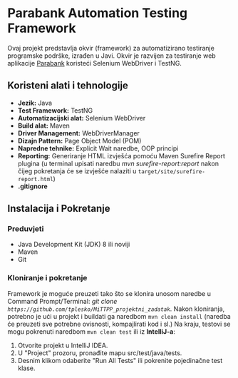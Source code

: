 # Parabank Automation Testing Framework

Ovaj projekt predstavlja okvir (framework) za automatizirano testiranje programske podrške, izrađen u Javi. Okvir je razvijen za testiranje web aplikacije [Parabank](https://parabank.parasoft.com/parabank/index.htm) koristeći Selenium WebDriver i TestNG. 

## Koristeni alati i tehnologije

- **Jezik:** Java
- **Test Framework:** TestNG
- **Automatizacijski alat:** Selenium WebDriver
- **Build alat:** Maven
- **Driver Management:** WebDriverManager
- **Dizajn Pattern:** Page Object Model (POM)
- **Napredne tehnike:** Explicit Wait naredbe, OOP principi
- **Reporting:** Generiranje HTML izvješća pomoću Maven Surefire Report plugina (u terminal upisati naredbu *mvn surefire-report:report* nakon čijeg pokretanja će se izvješće nalaziti u `target/site/surefire-report.html`)
- **.gitignore**

## Instalacija i Pokretanje

### Preduvjeti

- Java Development Kit (JDK) 8 ili noviji
- Maven
- Git

### Kloniranje i pokretanje
 Framework je moguće preuzeti tako što se klonira unosom naredbe u Command Prompt/Terminal: *git clone `https://github.com/tplesko/MiTTPP_projektni_zadatak`*.
 Nakon kloniranja, potrebno je ući u projekt i buildati ga naredbom `mvn clean install` (naredba će preuzeti sve potrebne ovisnosti, kompajlirati kod i sl.)
 Na kraju, testovi se mogu pokrenuti naredbom `mvn clean test` ili iz **IntelliJ-a**:
  1. Otvorite projekt u IntelliJ IDEA.
  2. U "Project" prozoru, pronađite mapu src/test/java/tests.
  3. Desnim klikom odaberite "Run All Tests" ili pokrenite pojedinačne test klase.
 






